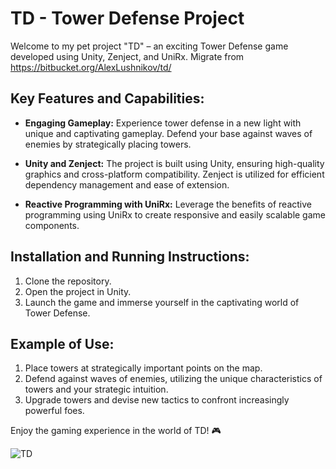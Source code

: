 # TD - Tower Defense Project

Welcome to my pet project "TD" – an exciting Tower Defense game developed using Unity, Zenject, and UniRx.
Migrate from https://bitbucket.org/AlexLushnikov/td/

## Key Features and Capabilities:

- **Engaging Gameplay:** Experience tower defense in a new light with unique and captivating gameplay. Defend your base against waves of enemies by strategically placing towers.

- **Unity and Zenject:** The project is built using Unity, ensuring high-quality graphics and cross-platform compatibility. Zenject is utilized for efficient dependency management and ease of extension.

- **Reactive Programming with UniRx:** Leverage the benefits of reactive programming using UniRx to create responsive and easily scalable game components.

## Installation and Running Instructions:

1. Clone the repository.
2. Open the project in Unity.
3. Launch the game and immerse yourself in the captivating world of Tower Defense.

## Example of Use:

1. Place towers at strategically important points on the map.
2. Defend against waves of enemies, utilizing the unique characteristics of towers and your strategic intuition.
3. Upgrade towers and devise new tactics to confront increasingly powerful foes.

Enjoy the gaming experience in the world of TD! 🎮

![TD](https://i.ibb.co/xzSg2bc/td.png)
